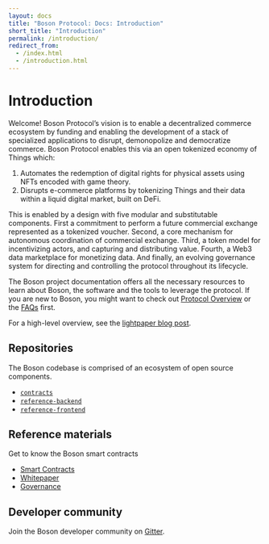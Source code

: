 ```yaml
---
layout: docs
title: "Boson Protocol: Docs: Introduction"
short_title: "Introduction"
permalink: /introduction/
redirect_from:
  - /index.html
  - /introduction.html
---
```

# Introduction

Welcome! Boson Protocol’s vision is to enable a decentralized commerce ecosystem 
by funding and enabling the development of a stack of specialized applications 
to disrupt, demonopolize and democratize commerce. Boson Protocol enables this 
via an open tokenized economy of Things which:

1. Automates the redemption of digital rights for physical assets using NFTs 
encoded with game theory.
2. Disrupts e-commerce platforms by tokenizing Things and their data within a 
liquid digital market, built on DeFi.

This is enabled by a design with five modular and substitutable components. 
First a commitment to perform a future commercial exchange represented as a 
tokenized voucher. Second, a core mechanism for autonomous coordination of 
commercial exchange. Third, a token model for incentivizing actors, and 
capturing and distributing value. Fourth, a Web3 data marketplace for 
monetizing data. And finally, an evolving governance system for directing and 
controlling the protocol throughout its lifecycle.

The Boson project documentation offers all the necessary resources to learn 
about Boson, the software and the tools to leverage the protocol. If you are 
new to Boson, you might want to check out 
[Protocol Overview](/protocol-overview) or the [FAQs](/faqs) first.

For a high-level overview, see the 
[lightpaper blog post](https://medium.com/bosonprotocol/boson-protocol-light-paper-released-6b0bf00e4238).

## Repositories

The Boson codebase is comprised of an ecosystem of open source components.

- [`contracts`](https://github.com/bosonprotocol/contracts)
- [`reference-backend`](https://github.com/bosonprotocol/reference-backend)
- [`reference-frontend`](https://github.com/bosonprotocol/reference-frontend)

## Reference materials

Get to know the Boson smart contracts

- [Smart Contracts](/smart-contracts)
- [Whitepaper](https://docsend.com/view/dji32gp25wi5929i)
- [Governance](/governance)

## Developer community

Join the Boson developer community on [Gitter](https://gitter.im/BosonProtocol/community).